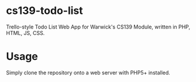# cs139-todo-list
Trello-style Todo List Web App for Warwick's CS139 Module, written in PHP, HTML, JS, CSS.

# Usage
Simply clone the repository onto a web server with PHP5+ installed.
